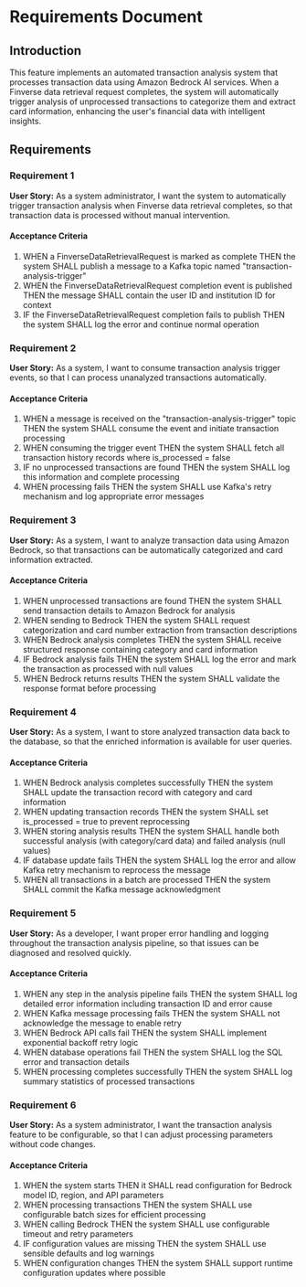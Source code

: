 # Requirements Document

## Introduction

This feature implements an automated transaction analysis system that processes transaction data using Amazon Bedrock AI services. When a Finverse data retrieval request completes, the system will automatically trigger analysis of unprocessed transactions to categorize them and extract card information, enhancing the user's financial data with intelligent insights.

## Requirements

### Requirement 1

**User Story:** As a system administrator, I want the system to automatically trigger transaction analysis when Finverse data retrieval completes, so that transaction data is processed without manual intervention.

#### Acceptance Criteria

1. WHEN a FinverseDataRetrievalRequest is marked as complete THEN the system SHALL publish a message to a Kafka topic named "transaction-analysis-trigger"
2. WHEN the FinverseDataRetrievalRequest completion event is published THEN the message SHALL contain the user ID and institution ID for context
3. IF the FinverseDataRetrievalRequest completion fails to publish THEN the system SHALL log the error and continue normal operation

### Requirement 2

**User Story:** As a system, I want to consume transaction analysis trigger events, so that I can process unanalyzed transactions automatically.

#### Acceptance Criteria

1. WHEN a message is received on the "transaction-analysis-trigger" topic THEN the system SHALL consume the event and initiate transaction processing
2. WHEN consuming the trigger event THEN the system SHALL fetch all transaction history records where is_processed = false
3. IF no unprocessed transactions are found THEN the system SHALL log this information and complete processing
4. WHEN processing fails THEN the system SHALL use Kafka's retry mechanism and log appropriate error messages

### Requirement 3

**User Story:** As a system, I want to analyze transaction data using Amazon Bedrock, so that transactions can be automatically categorized and card information extracted.

#### Acceptance Criteria

1. WHEN unprocessed transactions are found THEN the system SHALL send transaction details to Amazon Bedrock for analysis
2. WHEN sending to Bedrock THEN the system SHALL request categorization and card number extraction from transaction descriptions
3. WHEN Bedrock analysis completes THEN the system SHALL receive structured response containing category and card information
4. IF Bedrock analysis fails THEN the system SHALL log the error and mark the transaction as processed with null values
5. WHEN Bedrock returns results THEN the system SHALL validate the response format before processing

### Requirement 4

**User Story:** As a system, I want to store analyzed transaction data back to the database, so that the enriched information is available for user queries.

#### Acceptance Criteria

1. WHEN Bedrock analysis completes successfully THEN the system SHALL update the transaction record with category and card information
2. WHEN updating transaction records THEN the system SHALL set is_processed = true to prevent reprocessing
3. WHEN storing analysis results THEN the system SHALL handle both successful analysis (with category/card data) and failed analysis (null values)
4. IF database update fails THEN the system SHALL log the error and allow Kafka retry mechanism to reprocess the message
5. WHEN all transactions in a batch are processed THEN the system SHALL commit the Kafka message acknowledgment

### Requirement 5

**User Story:** As a developer, I want proper error handling and logging throughout the transaction analysis pipeline, so that issues can be diagnosed and resolved quickly.

#### Acceptance Criteria

1. WHEN any step in the analysis pipeline fails THEN the system SHALL log detailed error information including transaction ID and error cause
2. WHEN Kafka message processing fails THEN the system SHALL not acknowledge the message to enable retry
3. WHEN Bedrock API calls fail THEN the system SHALL implement exponential backoff retry logic
4. WHEN database operations fail THEN the system SHALL log the SQL error and transaction details
5. WHEN processing completes successfully THEN the system SHALL log summary statistics of processed transactions

### Requirement 6

**User Story:** As a system administrator, I want the transaction analysis feature to be configurable, so that I can adjust processing parameters without code changes.

#### Acceptance Criteria

1. WHEN the system starts THEN it SHALL read configuration for Bedrock model ID, region, and API parameters
2. WHEN processing transactions THEN the system SHALL use configurable batch sizes for efficient processing
3. WHEN calling Bedrock THEN the system SHALL use configurable timeout and retry parameters
4. IF configuration values are missing THEN the system SHALL use sensible defaults and log warnings
5. WHEN configuration changes THEN the system SHALL support runtime configuration updates where possible